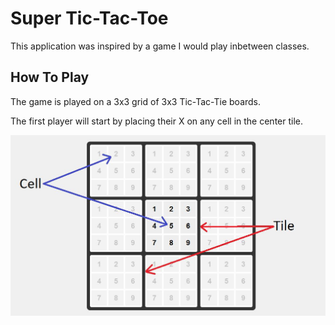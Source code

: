 ﻿# Super Tic-Tac-Toe

This application was inspired by a game I would play inbetween classes.

## How To Play

The game is played on a 3x3 grid of 3x3 Tic-Tac-Tie boards.

The first player will start by placing their X on any cell in the center tile.

![Example1](./images/for_ttt.JPG)
